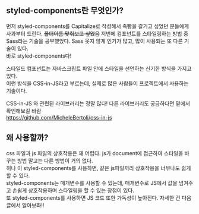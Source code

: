 ## styled-components란 무엇인가?

먼저 styled-components를 Capitalize로 작성해서 죽빵을 갈기고 싶었던 분들에게 사과부터 드린다. ~~폴더이름 맞춰보고 싶었음~~
저번에 컴포넌트를 스타일링하는 방법 중 Sass라는 기술을 공부했었다. Sass 못지 않게 인기가 많고, 많이 사용되는 또 다른 기술이 있다.  
바로 styled-components다!

스타일드 컴포넌트는 자바스크립트 파일 안에 스타일을 선언하는 신기한 방식을 가지고 있다.  
이런 방식을 CSS-in-JS라고 부르는데, 실제로 많은 사람들이 프로젝트에서 사용하는 기술이다.

CSS-in-JS 와 관련된 라이브러리는 정말 많다! 다른 라이브러리도 궁금하다면 밑에서 확인해보길 바람  
<a href='https://github.com/MicheleBertoli/css-in-js'>https://github.com/MicheleBertoli/css-in-js</a>

## 왜 사용할까?

css 파일과 js 파일의 상호작용은 꽤 어렵다. js가 document에 접근하여 스타일을 바꾸는 방법 말고는 다른 방법이 거의 없다.  
허나 이 styled-components를 사용하면, 같은 js파일끼리 상호작용을 너무나도 쉽게 할 수 있다.  
styled-components는 매개변수를 사용할 수 있는데, 매개변수로 JS에서 값을 넘겨주고 손쉽게 상호작용하며 스타일링을 할 수 있는 장점이 있다.  
또 styled-components를 사용하면 JS 코드 또한 가독성이 높아진다. 자세한 건 다음 글에서 알아보좌!!

